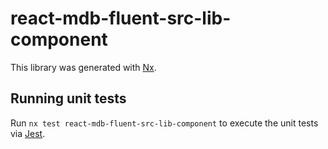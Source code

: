 # react-mdb-fluent-src-lib-component

This library was generated with [Nx](https://nx.dev).

## Running unit tests

Run `nx test react-mdb-fluent-src-lib-component` to execute the unit tests via [Jest](https://jestjs.io).
